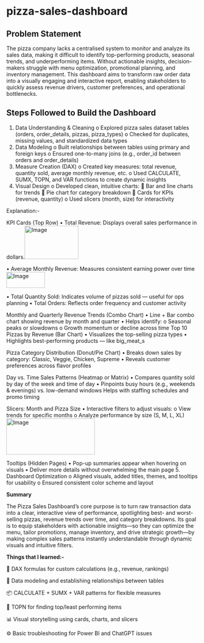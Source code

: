 # pizza-sales-dashboard

## Problem Statement

The pizza company lacks a centralised system to monitor and analyze its sales data, making it difficult to identify top-performing products, seasonal trends, and underperforming items. Without actionable insights, decision-makers struggle with menu optimization, promotional planning, and inventory management. This dashboard aims to transform raw order data into a visually engaging and interactive report, enabling stakeholders to quickly assess revenue drivers, customer preferences, and operational bottlenecks.

## Steps Followed to Build the Dashboard

1.	Data Understanding & Cleaning
o	Explored pizza sales dataset tables (orders, order_details, pizzas, pizza_types)
o	Checked for duplicates, missing values, and standardized data types
2.	Data Modeling
o	Built relationships between tables using primary and foreign keys
o	Ensured one-to-many joins (e.g., order_id between orders and order_details)
3.	Measure Creation (DAX)
o	Created key measures: total revenue, quantity sold, average monthly revenue, etc.
o	Used CALCULATE, SUMX, TOPN, and VAR functions to create dynamic insights
4.	Visual Design
o	Developed clean, intuitive charts:
	Bar and line charts for trends
	Pie chart for category breakdown
	Cards for KPIs (revenue, quantity)
o	Used slicers (month, size) for interactivity

Explanation:-

KPI Cards (Top Row)
•	Total Revenue: Displays overall sales performance in dollars.<img width="141" height="87" alt="Image" src="https://github.com/user-attachments/assets/472cb85e-4a88-4080-92e5-f2150503d499" />

•	Average Monthly Revenue: Measures consistent earning power over time
<img width="101" height="42" alt="Image" src="https://github.com/user-attachments/assets/b4e3c877-b83b-4abb-9dce-3e27b0192677" />

•	Total Quantity Sold: Indicates volume of pizzas sold — useful for ops planning
•	Total Orders: Reflects order frequency and customer activity

Monthly and Quarterly Revenue Trends (Combo Chart)
•	Line + Bar combo chart showing revenue by month and quarter
•	Helps identify:
o	Seasonal peaks or slowdowns
o	Growth momentum or decline across time
Top 10 Pizzas by Revenue (Bar Chart)
•	Visualizes the top-selling pizza types
•	Highlights best-performing products — like big_meat_s

Pizza Category Distribution (Donut/Pie Chart)
•	Breaks down sales by category: Classic, Veggie, Chicken, Supreme
•	Reveals customer preferences across flavor profiles

Day vs. Time Sales Patterns (Heatmap or Matrix)
•	Compares quantity sold by day of the week and time of day
•	Pinpoints busy hours (e.g., weekends & evenings) vs. low-demand windows
Helps with staffing schedules and promo timing

Slicers: Month and Pizza Size
•	Interactive filters to adjust visuals:
o	View trends for specific months
o	Analyze performance by size (S, M, L, XL)
<img width="232" height="95" alt="Image" src="https://github.com/user-attachments/assets/0bf635b3-82ea-4d34-b1fe-157e399e9e79" />

Tooltips (Hidden Pages)
•	Pop-up summaries appear when hovering on visuals
•	Deliver more details without overwhelming the main page
5.	Dashboard Optimization
o	Aligned visuals, added titles, themes, and tooltips for usability
o	Ensured consistent color scheme and layout
  
**Summary**

The Pizza Sales Dashboard’s core purpose is to turn raw transaction data into a clear, interactive view of performance, spotlighting best- and worst-selling pizzas, revenue trends over time, and category breakdowns. Its goal is to equip stakeholders with actionable insights—so they can optimize the menu, tailor promotions, manage inventory, and drive strategic growth—by making complex sales patterns instantly understandable through dynamic visuals and intuitive filters.

**Things that I learned:-**

🧠 DAX formulas for custom calculations (e.g., revenue, rankings)

🔗 Data modeling and establishing relationships between tables

📦 CALCULATE + SUMX + VAR patterns for flexible measures

🎯 TOPN for finding top/least performing items

📊 Visual storytelling using cards, charts, and slicers

⚙️ Basic troubleshooting for Power BI and ChatGPT issues

